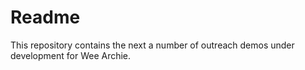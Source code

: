 # Readme
This repository contains the next a number of outreach demos under development for Wee Archie.
